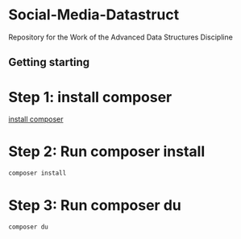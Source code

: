 # Social-Media-Datastruct
Repository for the Work of the Advanced Data Structures Discipline

## Getting starting

# Step 1: install composer 
[install composer](https://getcomposer.org/)

# Step 2: Run composer install
```bash
composer install
```

# Step 3: Run composer du
```bash
composer du
```

